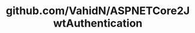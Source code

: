 ---
layout: post
title: github.com/VahidN/ASPNETCore2JwtAuthentication
categories: link
tags: [انگلیسی, برنامه‌نویسی]
---